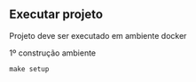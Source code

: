 ## Executar projeto
 Projeto deve ser executado em ambiente docker

1º construção ambiente

	make setup 
